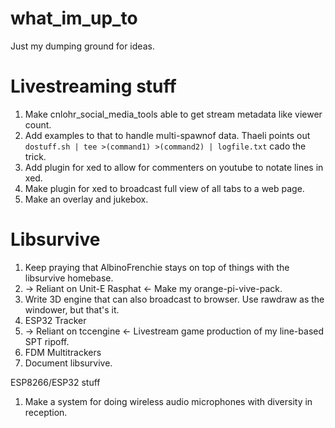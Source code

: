 # what_im_up_to
Just my dumping ground for ideas.

# Livestreaming stuff

1) Make cnlohr_social_media_tools able to get stream metadata like viewer count.
2) Add examples to that to handle multi-spawnof data.  Thaeli points out ```dostuff.sh | tee >(command1) >(command2) | logfile.txt``` cado the trick.
3) Add plugin for xed to allow for commenters on youtube to notate lines in xed.
4) Make plugin for xed to broadcast full view of all tabs to a web page.
5) Make an overlay and jukebox.

# Libsurvive

1) Keep praying that AlbinoFrenchie stays on top of things with the libsurvive homebase.
2)   -> Reliant on Unit-E Rasphat <- Make my orange-pi-vive-pack.
3) Write 3D engine that can also broadcast to browser.  Use rawdraw as the windower, but that's it.
4) ESP32 Tracker
5)   -> Reliant on tccengine <- Livestream game production of my line-based SPT ripoff.
6) FDM Multitrackers
7) Document libsurvive.

ESP8266/ESP32 stuff
1) Make a system for doing wireless audio microphones with diversity in reception.
